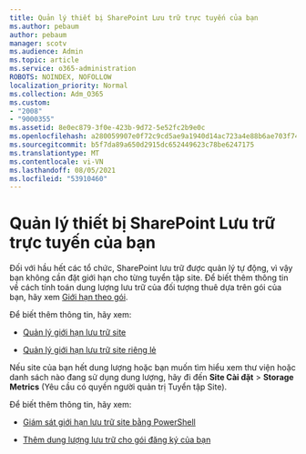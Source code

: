 ```yaml
---
title: Quản lý thiết bị SharePoint Lưu trữ trực tuyến của bạn
ms.author: pebaum
author: pebaum
manager: scotv
ms.audience: Admin
ms.topic: article
ms.service: o365-administration
ROBOTS: NOINDEX, NOFOLLOW
localization_priority: Normal
ms.collection: Adm_O365
ms.custom:
- "2008"
- "9000355"
ms.assetid: 8e0ec879-3f0e-423b-9d72-5e52fc2b9e0c
ms.openlocfilehash: a280059907e0f72c9cd5ae9a1940d14ac723a4e88b6ae703f74f8163244bdd17
ms.sourcegitcommit: b5f7da89a650d2915dc652449623c78be6247175
ms.translationtype: MT
ms.contentlocale: vi-VN
ms.lasthandoff: 08/05/2021
ms.locfileid: "53910460"
---
```

# <a name="manage-your-sharepoint-online-storage"></a>Quản lý thiết bị SharePoint Lưu trữ trực tuyến của bạn

Đối với hầu hết các tổ chức, SharePoint lưu trữ được quản lý tự động, vì vậy bạn không cần đặt giới hạn cho từng tuyển tập site. Để biết thêm thông tin về cách tính toán dung lượng lưu trữ của đối tượng thuê dựa trên gói của bạn, hãy xem [Giới hạn theo gói](/office365/servicedescriptions/sharepoint-online-service-description/sharepoint-online-limits?redirectedfrom=MSDN#limits-by-plan).

Để biết thêm thông tin, hãy xem:

- [Quản lý giới hạn lưu trữ site](/sharepoint/manage-site-collection-storage-limits)

- [Quản lý giới hạn lưu trữ site riêng lẻ](/sharepoint/manage-site-collection-storage-limits#manage-individual-site-storage-limits)

Nếu site của bạn hết dung lượng hoặc bạn muốn tìm hiểu xem thư viện hoặc danh sách nào đang sử dụng dung lượng, hãy đi đến **Site Cài đặt**  >  **Storage Metrics** (Yêu cầu có quyền người quản trị Tuyển tập Site).

Để biết thêm thông tin, hãy xem:

- [Giám sát giới hạn lưu trữ site bằng PowerShell](/sharepoint/manage-site-collection-storage-limits#monitor-site-storage-limits-by-using-powershell)

- [Thêm dung lượng lưu trữ cho gói đăng ký của bạn](/microsoft-365/commerce/add-storage-space) 
  